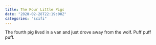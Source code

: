```yaml
---
title: The Four Little Pigs
date: "2020-02-28T22:19:00Z"
categories: "scifi"
---
```


The fourth pig lived in a van and just drove away from the wolf. Puff puff puff.
